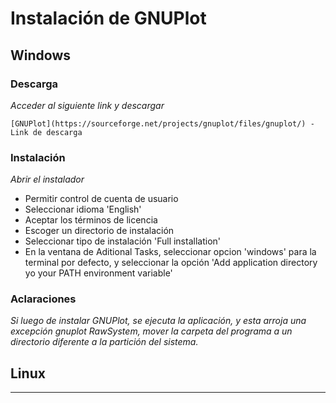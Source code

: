 # Instalación de GNUPlot

## Windows

### Descarga
_Acceder al siguiente link y descargar_
```
[GNUPlot](https://sourceforge.net/projects/gnuplot/files/gnuplot/) - Link de descarga
```

### Instalación
_Abrir el instalador_
* Permitir control de cuenta de usuario
* Seleccionar idioma 'English'
* Aceptar los términos de licencia
* Escoger un directorio de instalación
* Seleccionar tipo de instalación 'Full installation'
* En la ventana de Aditional Tasks, seleccionar opcion 'windows' para la terminal por defecto, y seleccionar la opción 'Add application directory yo your PATH environment variable'

### Aclaraciones
_Si luego de instalar GNUPlot, se ejecuta la aplicación, y esta arroja una excepción gnuplot RawSystem, mover la carpeta del programa a un directorio diferente a la partición del sistema._

## Linux

---